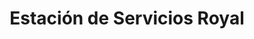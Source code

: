 ---
title: "Estación de Servicios Royal"
url: /caracas/estacion-de-servicios-royal-av-san-martin/
shop: comodidad
---